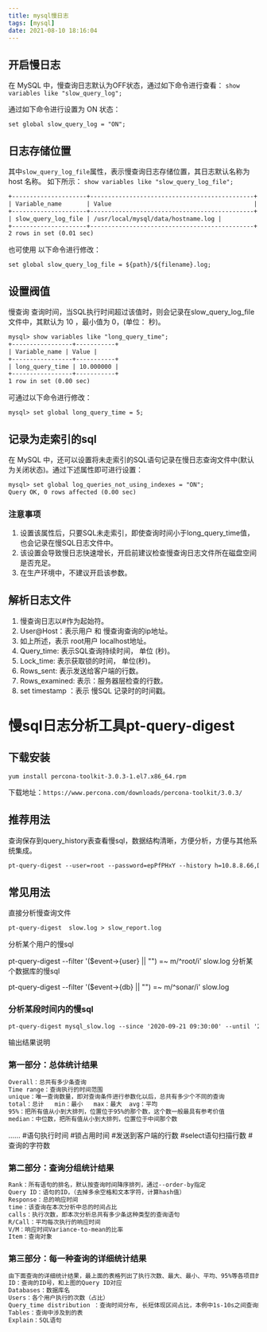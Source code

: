 ```yaml
---
title: mysql慢日志
tags: [mysql]
date: 2021-08-10 18:16:04
---
```


## 开启慢日志

在 MySQL 中，慢查询日志默认为OFF状态，通过如下命令进行查看：
`show variables like "slow_query_log";`

通过如下命令进行设置为 ON 状态：

`set global slow_query_log = "ON";`


## 日志存储位置

其中`slow_query_log_file`属性，表示慢查询日志存储位置，其日志默认名称为 host 名称。
如下所示：
`show variables like "slow_query_log_file";`
```txt
+---------------------+----------------------------------------------+
| Variable_name       | Value                                        |
+---------------------+----------------------------------------------+                                     |
| slow_query_log_file | /usr/local/mysql/data/hostname.log |
+---------------------+----------------------------------------------+
2 rows in set (0.01 sec)
```

也可使用 以下命令进行修改：

`set global slow_query_log_file = ${path}/${filename}.log;`

## 设置阀值
慢查询 查询时间，当SQL执行时间超过该值时，则会记录在slow_query_log_file 文件中，其默认为 10 ，最小值为 0，(单位：
秒)。
```txt
mysql> show variables like "long_query_time";
+-----------------+-----------+
| Variable_name | Value |
+-----------------+-----------+
| long_query_time | 10.000000 |
+-----------------+-----------+
1 row in set (0.00 sec)
```

可通过以下命令进行修改：
```
mysql> set global long_query_time = 5;
```
## 记录为走索引的sql
在 MySQL 中，还可以设置将未走索引的SQL语句记录在慢日志查询文件中(默认为关闭状态)。通过下述属性即可进行设置：

```txt
mysql> set global log_queries_not_using_indexes = "ON";
Query OK, 0 rows affected (0.00 sec)
```

### 注意事项
1. 设置该属性后，只要SQL未走索引，即使查询时间小于long_query_time值，也会记录在慢SQL日志文件中。
2. 该设置会导致慢日志快速增长，开启前建议检查慢查询日志文件所在磁盘空间是否充足。
3. 在生产环境中，不建议开启该参数。


## 解析日志文件
1. 慢查询日志以#作为起始符。
2. User@Host：表示用户 和 慢查询查询的ip地址。
3. 如上所述，表示 root用户 localhost地址。
4. Query_time: 表示SQL查询持续时间， 单位 (秒)。
5. Lock_time: 表示获取锁的时间， 单位(秒)。
6. Rows_sent: 表示发送给客户端的行数。
7. Rows_examined: 表示：服务器层检查的行数。
8. set timestamp ：表示 慢SQL 记录时的时间戳。


# 慢sql日志分析工具pt-query-digest
## 下载安装
```shell
yum install percona-toolkit-3.0.3-1.el7.x86_64.rpm
```

下载地址：`https://www.percona.com/downloads/percona-toolkit/3.0.3/`



## 推荐用法
查询保存到query_history表查看慢sql，数据结构清晰，方便分析，方便与其他系统集成。
```txt
pt-query-digest --user=root --password=epPfPHxY --history h=10.8.8.66,D=testDb,t=query_review--create-history-table  mysql_slow.log  --since '2020-10-01 09:30:00' --until '2020-10-21 18:30:00'
```

## 常见用法
直接分析慢查询文件

```txt
pt-query-digest  slow.log > slow_report.log
```
分析某个用户的慢sql

pt-query-digest --filter '($event->{user} || "") =~ m/^root/i' slow.log
分析某个数据库的慢sql

pt-query-digest --filter '($event->{db} || "") =~ m/^sonar/i' slow.log 

### 分析某段时间内的慢sql
```txt
pt-query-digest mysql_slow.log --since '2020-09-21 09:30:00' --until '2020-09-21 18:30:00'
```

输出结果说明
### 第一部分：总体统计结果

```txt
Overall：总共有多少条查询  
Time range：查询执行的时间范围  
unique：唯一查询数量，即对查询条件进行参数化以后，总共有多少个不同的查询
total：总计   min：最小   max：最大  avg：平均
95%：把所有值从小到大排列，位置位于95%的那个数，这个数一般最具有参考价值
median：中位数，把所有值从小到大排列，位置位于中间那个数
```
......
#语句执行时间
#锁占用时间
#发送到客户端的行数
#select语句扫描行数
#查询的字符数

### 第二部分：查询分组统计结果

```txt
Rank：所有语句的排名，默认按查询时间降序排列，通过--order-by指定
Query ID：语句的ID，（去掉多余空格和文本字符，计算hash值）
Response：总的响应时间
time：该查询在本次分析中总的时间占比
calls：执行次数，即本次分析总共有多少条这种类型的查询语句
R/Call：平均每次执行的响应时间
V/M：响应时间Variance-to-mean的比率
Item：查询对象
```

### 第三部分：每一种查询的详细统计结果

```txt
由下面查询的详细统计结果，最上面的表格列出了执行次数、最大、最小、平均、95%等各项目的统计。
ID：查询的ID号，和上图的Query ID对应
Databases：数据库名
Users：各个用户执行的次数（占比）
Query_time distribution ：查询时间分布, 长短体现区间占比，本例中1s-10s之间查询数量是10s以上的两倍。
Tables：查询中涉及到的表
Explain：SQL语句
```

